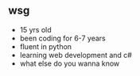 ## wsg

- 15 yrs old
- been coding for 6-7 years
- fluent in python
- learning web development and c#
- what else do you wanna know 
